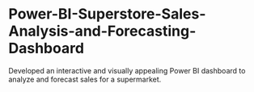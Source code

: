 # Power-BI-Superstore-Sales-Analysis-and-Forecasting-Dashboard
Developed an interactive and visually appealing Power BI dashboard to analyze and forecast sales for a supermarket. 

